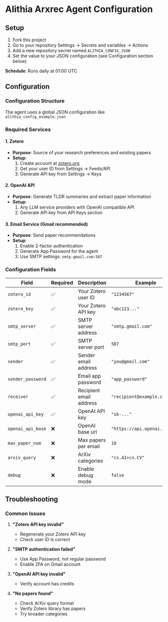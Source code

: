 # Alithia Arxrec Agent Configuration

## Setup

1. Fork this project
2. Go to your repository Settings → Secrets and variables → Actions
3. Add a new repository secret named `ALITHIA_CONFIG_JSON`
4. Set the value to your JSON configuration (see Configuration section below)

**Schedule**: Runs daily at 01:00 UTC

## Configuration

### Configuration Structure

The agent uses a global JSON configuration like `alithia_config_example.json`

### Required Services

#### 1. Zotero
- **Purpose**: Source of your research preferences and existing papers
- **Setup**: 
  1. Create account at [zotero.org](https://www.zotero.org)
  2. Get your user ID from Settings → Feeds/API
  3. Generate API key from Settings → Keys

#### 2. OpenAI API
- **Purpose**: Generate TLDR summaries and extract paper information
- **Setup**: 
  1. Any LLM service providers with OpenAI compatible API
  2. Generate API key from API Keys section

#### 3. Email Service (Gmail recommended)
- **Purpose**: Send paper recommendations
- **Setup**:
  1. Enable 2-factor authentication
  2. Generate App Password for the agent
  3. Use SMTP settings: `smtp.gmail.com:587`

### Configuration Fields

| Field | Required | Description | Example |
|-------|----------|-------------|---------|
| `zotero_id` | ✅ | Your Zotero user ID | `"1234567"` |
| `zotero_key` | ✅ | Your Zotero API key | `"abc123..."` |
| `smtp_server` | ✅ | SMTP server address | `"smtp.gmail.com"` |
| `smtp_port` | ✅ | SMTP server port | `587` |
| `sender` | ✅ | Sender email address | `"you@gmail.com"` |
| `sender_password` | ✅ | Email app password | `"app_password"` |
| `receiver` | ✅ | Recipient email address | `"recipient@example.com"` |
| `openai_api_key` | ✅ | OpenAI API key | `"sk-..."` |
| `openai_api_base` | ❌ | OpenAI base url | `"https://api.openai.com/v1"` |
| `max_paper_num` | ❌ | Max papers per email | `10` |
| `arxiv_query` | ❌ | ArXiv categories | `"cs.AI+cs.CV"` |
| `debug` | ❌ | Enable debug mode | `false` |

## Troubleshooting

### Common Issues

1. **"Zotero API key invalid"**
   - Regenerate your Zotero API key
   - Check user ID is correct

2. **"SMTP authentication failed"**
   - Use App Password, not regular password
   - Enable 2FA on Gmail account

3. **"OpenAI API key invalid"**
   - Verify account has credits

4. **"No papers found"**
   - Check ArXiv query format
   - Verify Zotero library has papers
   - Try broader categories
